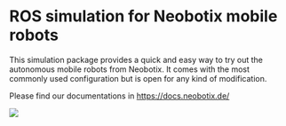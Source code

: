 # ROS simulation for Neobotix mobile robots

This simulation package provides a quick and easy way to try out the autonomous mobile robots from Neobotix. It comes with the most commonly used configuration but is open for any kind of modification.

Please find our documentations in https://docs.neobotix.de/

<img src="https://raw.githubusercontent.com/neobotix/neo_simulation/melodic/neo_git.png">

